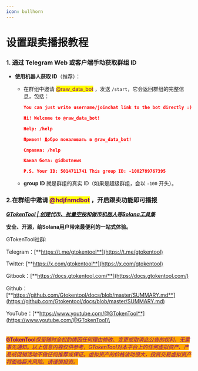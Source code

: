 ```yaml
---
icon: bullhorn
---
```


# 设置跟卖播报教程

### **1. 通过 Telegram Web 或客户端手动获取群组 ID**

* **使用机器人获取 ID**（推荐）：
  *   在群组中邀请 <mark style="color:purple;">@raw\_data\_bot</mark> ，发送 `/start`，它会返回群组的完整信息，包括：

      ```json
      You can just write username/joinchat link to the bot directly :)

      Hi! Welcome to @raw_data_bot!

      Help: /help

      Привет! Добро пожаловать в @raw_data_bot!

      Справка: /help

      Канал бота: @idbotnews

      P.S. Your ID: 5014711741 This group ID: -1002789767395
      ```
  * **group ID** 就是群组的真实 ID（如果是超级群组，会以 `-100` 开头）。

### 2.在群组中邀请 <mark style="color:purple;">@hdjfnmdbot</mark> **，开启跟卖功能即可播报**



[_**GTokenTool | 创建代币、批量空投和做市机器人等Solana工具集**_](https://sol.gtokentool.com)

**安全、开源，给Solana用户带来最便利的一站式体验。**



GTokenTool社群:

Telegram：[**https://t.me/gtokentool**](https://t.me/gtokentool)

Twitter:  [**https://x.com/gtokentool**](https://x.com/gtokentool)

Gitbook：[**https://docs.gtokentool.com/**](https://docs.gtokentool.com/)

Github：[**https://github.com/Gtokentool/docs/blob/master/SUMMARY.md**](https://github.com/Gtokentool/docs/blob/master/SUMMARY.md)

YouTube：[**https://www.youtube.com/@GTokenTool**](https://www.youtube.com/@GTokenTool)\
\
\
\
<mark style="color:purple;background-color:orange;">**GTokenTool**</mark>_<mark style="color:purple;background-color:orange;">保留随时全权酌情因任何理由修改、变更或取消此公告的权利，无需事先通知。以上信息内容仅供参考，GTokenTool对本平台上的任何虚拟资产、产品或促销活动不做任何推荐或保证。虚拟资产的价格波动很大，投资交易虚拟资产将面临巨大风险。请谨慎投资。</mark>_

